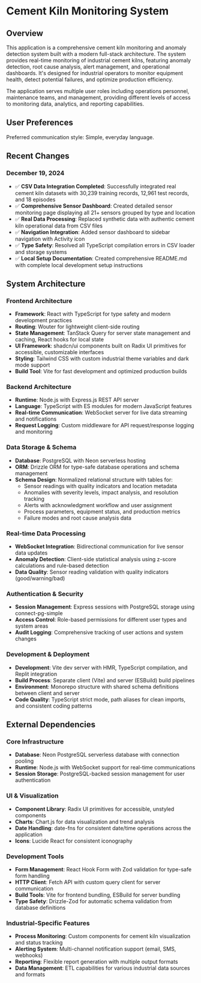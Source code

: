 # Cement Kiln Monitoring System

## Overview

This application is a comprehensive cement kiln monitoring and anomaly detection system built with a modern full-stack architecture. The system provides real-time monitoring of industrial cement kilns, featuring anomaly detection, root cause analysis, alert management, and operational dashboards. It's designed for industrial operators to monitor equipment health, detect potential failures, and optimize production efficiency.

The application serves multiple user roles including operations personnel, maintenance teams, and management, providing different levels of access to monitoring data, analytics, and reporting capabilities.

## User Preferences

Preferred communication style: Simple, everyday language.

## Recent Changes

### December 19, 2024
- ✅ **CSV Data Integration Completed**: Successfully integrated real cement kiln datasets with 30,239 training records, 12,961 test records, and 18 episodes
- ✅ **Comprehensive Sensor Dashboard**: Created detailed sensor monitoring page displaying all 21+ sensors grouped by type and location
- ✅ **Real Data Processing**: Replaced synthetic data with authentic cement kiln operational data from CSV files
- ✅ **Navigation Integration**: Added sensor dashboard to sidebar navigation with Activity icon
- ✅ **Type Safety**: Resolved all TypeScript compilation errors in CSV loader and storage systems
- ✅ **Local Setup Documentation**: Created comprehensive README.md with complete local development setup instructions

## System Architecture

### Frontend Architecture
- **Framework**: React with TypeScript for type safety and modern development practices
- **Routing**: Wouter for lightweight client-side routing
- **State Management**: TanStack Query for server state management and caching, React hooks for local state
- **UI Framework**: shadcn/ui components built on Radix UI primitives for accessible, customizable interfaces
- **Styling**: Tailwind CSS with custom industrial theme variables and dark mode support
- **Build Tool**: Vite for fast development and optimized production builds

### Backend Architecture
- **Runtime**: Node.js with Express.js REST API server
- **Language**: TypeScript with ES modules for modern JavaScript features
- **Real-time Communication**: WebSocket server for live data streaming and notifications
- **Request Logging**: Custom middleware for API request/response logging and monitoring

### Data Storage & Schema
- **Database**: PostgreSQL with Neon serverless hosting
- **ORM**: Drizzle ORM for type-safe database operations and schema management
- **Schema Design**: Normalized relational structure with tables for:
  - Sensor readings with quality indicators and location metadata
  - Anomalies with severity levels, impact analysis, and resolution tracking
  - Alerts with acknowledgment workflow and user assignment
  - Process parameters, equipment status, and production metrics
  - Failure modes and root cause analysis data

### Real-time Data Processing
- **WebSocket Integration**: Bidirectional communication for live sensor data updates
- **Anomaly Detection**: Client-side statistical analysis using z-score calculations and rule-based detection
- **Data Quality**: Sensor reading validation with quality indicators (good/warning/bad)

### Authentication & Security
- **Session Management**: Express sessions with PostgreSQL storage using connect-pg-simple
- **Access Control**: Role-based permissions for different user types and system areas
- **Audit Logging**: Comprehensive tracking of user actions and system changes

### Development & Deployment
- **Development**: Vite dev server with HMR, TypeScript compilation, and Replit integration
- **Build Process**: Separate client (Vite) and server (ESBuild) build pipelines
- **Environment**: Monorepo structure with shared schema definitions between client and server
- **Code Quality**: TypeScript strict mode, path aliases for clean imports, and consistent coding patterns

## External Dependencies

### Core Infrastructure
- **Database**: Neon PostgreSQL serverless database with connection pooling
- **Runtime**: Node.js with WebSocket support for real-time communications
- **Session Storage**: PostgreSQL-backed session management for user authentication

### UI & Visualization
- **Component Library**: Radix UI primitives for accessible, unstyled components
- **Charts**: Chart.js for data visualization and trend analysis
- **Date Handling**: date-fns for consistent date/time operations across the application
- **Icons**: Lucide React for consistent iconography

### Development Tools
- **Form Management**: React Hook Form with Zod validation for type-safe form handling
- **HTTP Client**: Fetch API with custom query client for server communication
- **Build Tools**: Vite for frontend bundling, ESBuild for server bundling
- **Type Safety**: Drizzle-Zod for automatic schema validation from database definitions

### Industrial-Specific Features
- **Process Monitoring**: Custom components for cement kiln visualization and status tracking
- **Alerting System**: Multi-channel notification support (email, SMS, webhooks)
- **Reporting**: Flexible report generation with multiple output formats
- **Data Management**: ETL capabilities for various industrial data sources and formats